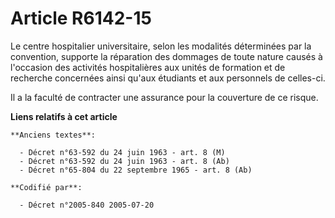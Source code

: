 # Article R6142-15

Le centre hospitalier universitaire, selon les modalités déterminées par la convention, supporte la réparation des dommages
de toute nature causés à l'occasion des activités hospitalières aux unités de formation et de recherche concernées ainsi
qu'aux étudiants et aux personnels de celles-ci.

Il a la faculté de contracter une assurance pour la couverture de ce risque.

**Liens relatifs à cet article**

	**Anciens textes**:

	  - Décret n°63-592 du 24 juin 1963 - art. 8 (M)
	  - Décret n°63-592 du 24 juin 1963 - art. 8 (Ab)
	  - Décret n°65-804 du 22 septembre 1965 - art. 8 (Ab)

	**Codifié par**:

	  - Décret n°2005-840 2005-07-20
